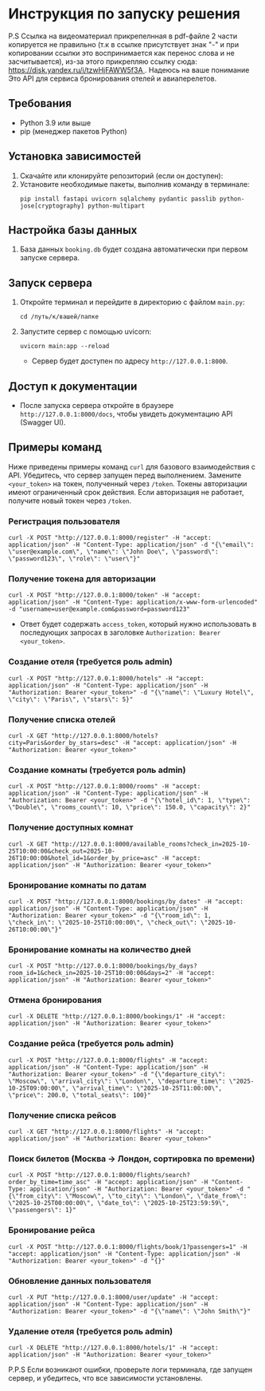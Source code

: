 # Инструкция по запуску решения

P.S Ссылка на видеоматериал прикрепелнная в pdf-файле 2 части копируется не правильно (т.к в ссылке присутствует знак "-" и при копировании ссылки это воспринимается как перенос слова и не засчитывается), из-за этого прикрепляю ссылку сюда: [https://disk.yandex.ru/i/tzwHjFAWW5f3A ](https://disk.yandex.ru/i/tzwHjFA-WW5f3A). Надеюсь на ваше понимание
Это API для сервиса бронирования отелей и авиаперелетов.

## Требования

- Python 3.9 или выше
- pip (менеджер пакетов Python)

## Установка зависимостей

1. Скачайте или клонируйте репозиторий (если он доступен):
2. Установите необходимые пакеты, выполнив команду в терминале:
   ```
   pip install fastapi uvicorn sqlalchemy pydantic passlib python-jose[cryptography] python-multipart
   ```

## Настройка базы данных

1. База данных `booking.db` будет создана автоматически при первом запуске сервера.


## Запуск сервера

1. Откройте терминал и перейдите в директорию с файлом `main.py`:
   ```
   cd /путь/к/вашей/папке
   ```

2. Запустите сервер с помощью uvicorn:
   ```
   uvicorn main:app --reload
   ```
   - Сервер будет доступен по адресу `http://127.0.0.1:8000`.

## Доступ к документации

- После запуска сервера откройте в браузере `http://127.0.0.1:8000/docs`, чтобы увидеть  документацию API (Swagger UI).

## Примеры команд

Ниже приведены примеры команд `curl` для базового взаимодействия с API. Убедитесь, что сервер запущен перед выполнением. Замените `<your_token>` на токен, полученный через `/token`. 
Токены авторизации имеют ограниченный срок действия. Если авторизация не работает, получите новый токен через `/token`.

### Регистрация пользователя
```
curl -X POST "http://127.0.0.1:8000/register" -H "accept: application/json" -H "Content-Type: application/json" -d "{\"email\": \"user@example.com\", \"name\": \"John Doe\", \"password\": \"password123\", \"role\": \"user\"}"
```

### Получение токена для авторизации
```
curl -X POST "http://127.0.0.1:8000/token" -H "accept: application/json" -H "Content-Type: application/x-www-form-urlencoded" -d "username=user@example.com&password=password123"
```
- Ответ будет содержать `access_token`, который нужно использовать в последующих запросах в заголовке `Authorization: Bearer <your_token>`.

### Создание отеля (требуется роль admin)
```
curl -X POST "http://127.0.0.1:8000/hotels" -H "accept: application/json" -H "Content-Type: application/json" -H "Authorization: Bearer <your_token>" -d "{\"name\": \"Luxury Hotel\", \"city\": \"Paris\", \"stars\": 5}"
```

### Получение списка отелей
```
curl -X GET "http://127.0.0.1:8000/hotels?city=Paris&order_by_stars=desc" -H "accept: application/json" -H "Authorization: Bearer <your_token>"
```

### Создание комнаты (требуется роль admin)
```
curl -X POST "http://127.0.0.1:8000/rooms" -H "accept: application/json" -H "Content-Type: application/json" -H "Authorization: Bearer <your_token>" -d "{\"hotel_id\": 1, \"type\": \"Double\", \"rooms_count\": 10, \"price\": 150.0, \"capacity\": 2}"
```

### Получение доступных комнат
```
curl -X GET "http://127.0.0.1:8000/available_rooms?check_in=2025-10-25T10:00:00&check_out=2025-10-26T10:00:00&hotel_id=1&order_by_price=asc" -H "accept: application/json" -H "Authorization: Bearer <your_token>"
```

### Бронирование комнаты по датам
```
curl -X POST "http://127.0.0.1:8000/bookings/by_dates" -H "accept: application/json" -H "Content-Type: application/json" -H "Authorization: Bearer <your_token>" -d "{\"room_id\": 1, \"check_in\": \"2025-10-25T10:00:00\", \"check_out\": \"2025-10-26T10:00:00\"}"
```

### Бронирование комнаты на количество дней
```
curl -X POST "http://127.0.0.1:8000/bookings/by_days?room_id=1&check_in=2025-10-25T10:00:00&days=2" -H "accept: application/json" -H "Authorization: Bearer <your_token>"
```

### Отмена бронирования
```
curl -X DELETE "http://127.0.0.1:8000/bookings/1" -H "accept: application/json" -H "Authorization: Bearer <your_token>"
```

### Создание рейса (требуется роль admin)
```
curl -X POST "http://127.0.0.1:8000/flights" -H "accept: application/json" -H "Content-Type: application/json" -H "Authorization: Bearer <your_token>" -d "{\"departure_city\": \"Moscow\", \"arrival_city\": \"London\", \"departure_time\": \"2025-10-25T09:00:00\", \"arrival_time\": \"2025-10-25T11:00:00\", \"price\": 200.0, \"total_seats\": 100}"
```

### Получение списка рейсов
```
curl -X GET "http://127.0.0.1:8000/flights" -H "accept: application/json" -H "Authorization: Bearer <your_token>"
```

### Поиск билетов (Москва → Лондон, сортировка по времени)
```
curl -X POST "http://127.0.0.1:8000/flights/search?order_by_time=time_asc" -H "accept: application/json" -H "Content-Type: application/json" -H "Authorization: Bearer <your_token>" -d "{\"from_city\": \"Moscow\", \"to_city\": \"London\", \"date_from\": \"2025-10-25T00:00:00\", \"date_to\": \"2025-10-25T23:59:59\", \"passengers\": 1}"
```

### Бронирование рейса
```
curl -X POST "http://127.0.0.1:8000/flights/book/1?passengers=1" -H "accept: application/json" -H "Content-Type: application/json" -H "Authorization: Bearer <your_token>" -d "{}"
```

### Обновление данных пользователя
```
curl -X PUT "http://127.0.0.1:8000/user/update" -H "accept: application/json" -H "Content-Type: application/json" -H "Authorization: Bearer <your_token>" -d "{\"name\": \"John Smith\"}"
```

### Удаление отеля (требуется роль admin)
```
curl -X DELETE "http://127.0.0.1:8000/hotels/1" -H "accept: application/json" -H "Authorization: Bearer <your_token>"
```

P.P.S Если возникают ошибки, проверьте логи терминала, где запущен сервер, и убедитесь, что все зависимости установлены.
